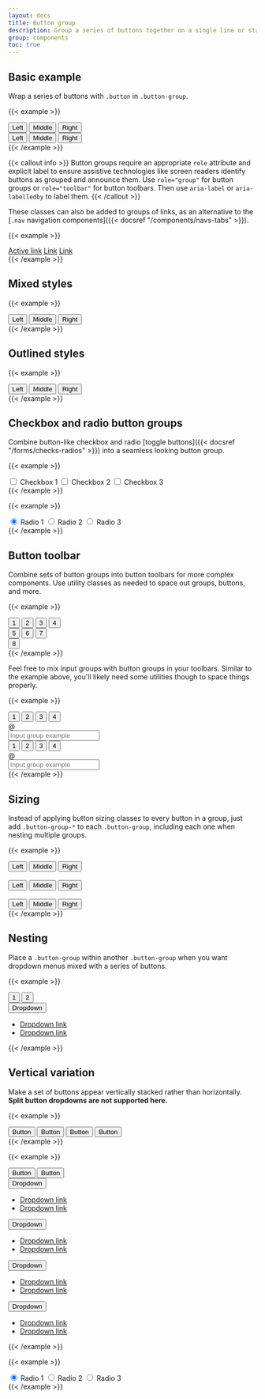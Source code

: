 ```yaml
---
layout: docs
title: Button group
description: Group a series of buttons together on a single line or stack them in a vertical column.
group: components
toc: true
---
```


## Basic example

Wrap a series of buttons with `.button` in `.button-group`.

{{< example >}}
<div class="button-group" role="group" aria-label="Basic example">
  <button type="button" class="button default">Left</button>
  <button type="button" class="button default">Middle</button>
  <button type="button" class="button default">Right</button>
</div>
<div class="button-group" role="group" aria-label="Basic example">
  <button type="button" class="button primary">Left</button>
  <button type="button" class="button primary">Middle</button>
  <button type="button" class="button primary">Right</button>
</div>
{{< /example >}}

{{< callout info >}}
Button groups require an appropriate `role` attribute and explicit label to ensure assistive technologies like screen readers identify buttons as grouped and announce them. Use `role="group"` for button groups or `role="toolbar"` for button toolbars. Then use `aria-label` or `aria-labelledby` to label them.
{{< /callout >}}

These classes can also be added to groups of links, as an alternative to the [`.nav` navigation components]({{< docsref "/components/navs-tabs" >}}).

{{< example >}}
<div class="button-group">
  <a href="#" class="button primary active" aria-current="page">Active link</a>
  <a href="#" class="button primary">Link</a>
  <a href="#" class="button primary">Link</a>
</div>
{{< /example >}}

## Mixed styles

{{< example >}}
<div class="button-group" role="group" aria-label="Basic mixed styles example">
  <button type="button" class="button danger">Left</button>
  <button type="button" class="button warning">Middle</button>
  <button type="button" class="button success">Right</button>
</div>
{{< /example >}}

## Outlined styles

{{< example >}}
<div class="button-group" role="group" aria-label="Basic outlined example">
  <button type="button" class="button outline primary">Left</button>
  <button type="button" class="button outline primary">Middle</button>
  <button type="button" class="button outline primary">Right</button>
</div>
{{< /example >}}

## Checkbox and radio button groups

Combine button-like checkbox and radio [toggle buttons]({{< docsref "/forms/checks-radios" >}}) into a seamless looking button group.

{{< example >}}
<div class="button-group" role="group" aria-label="Basic checkbox toggle button group">
  <input type="checkbox" class="button-check" id="buttoncheck1" autocomplete="off">
  <label class="button outline primary" for="buttoncheck1">Checkbox 1</label>

  <input type="checkbox" class="button-check" id="buttoncheck2" autocomplete="off">
  <label class="button outline primary" for="buttoncheck2">Checkbox 2</label>

  <input type="checkbox" class="button-check" id="buttoncheck3" autocomplete="off">
  <label class="button outline primary" for="buttoncheck3">Checkbox 3</label>
</div>
{{< /example >}}

{{< example >}}
<div class="button-group" role="group" aria-label="Basic radio toggle button group">
  <input type="radio" class="button-check" name="buttonradio" id="buttonradio1" autocomplete="off" checked>
  <label class="button outline primary" for="buttonradio1">Radio 1</label>

  <input type="radio" class="button-check" name="buttonradio" id="buttonradio2" autocomplete="off">
  <label class="button outline primary" for="buttonradio2">Radio 2</label>

  <input type="radio" class="button-check" name="buttonradio" id="buttonradio3" autocomplete="off">
  <label class="button outline primary" for="buttonradio3">Radio 3</label>
</div>
{{< /example >}}

## Button toolbar

Combine sets of button groups into button toolbars for more complex components. Use utility classes as needed to space out groups, buttons, and more.

{{< example >}}
<div class="button-toolbar" role="toolbar" aria-label="Toolbar with button groups">
  <div class="button-group me-small" role="group" aria-label="First group">
    <button type="button" class="button primary">1</button>
    <button type="button" class="button primary">2</button>
    <button type="button" class="button primary">3</button>
    <button type="button" class="button primary">4</button>
  </div>
  <div class="button-group me-small" role="group" aria-label="Second group">
    <button type="button" class="button secondary">5</button>
    <button type="button" class="button secondary">6</button>
    <button type="button" class="button secondary">7</button>
  </div>
  <div class="button-group" role="group" aria-label="Third group">
    <button type="button" class="button info">8</button>
  </div>
</div>
{{< /example >}}

Feel free to mix input groups with button groups in your toolbars. Similar to the example above, you'll likely need some utilities though to space things properly.

{{< example >}}
<div class="button-toolbar mb-medium" role="toolbar" aria-label="Toolbar with button groups">
  <div class="button-group me-small" role="group" aria-label="First group">
    <button type="button" class="button outline secondary">1</button>
    <button type="button" class="button outline secondary">2</button>
    <button type="button" class="button outline secondary">3</button>
    <button type="button" class="button outline secondary">4</button>
  </div>
  <div class="input-group">
    <div class="input-addon" id="buttonGroupAddon">@</div>
    <input type="text" class="form-control" placeholder="Input group example" aria-label="Input group example" aria-describedby="buttonGroupAddon">
  </div>
</div>

<div class="button-toolbar justify-content-between" role="toolbar" aria-label="Toolbar with button groups">
  <div class="button-group" role="group" aria-label="First group">
    <button type="button" class="button outline secondary">1</button>
    <button type="button" class="button outline secondary">2</button>
    <button type="button" class="button outline secondary">3</button>
    <button type="button" class="button outline secondary">4</button>
  </div>
  <div class="input-group">
    <div class="input-addon" id="buttonGroupAddon2">@</div>
    <input type="text" class="form-control" placeholder="Input group example" aria-label="Input group example" aria-describedby="buttonGroupAddon2">
  </div>
</div>
{{< /example >}}

## Sizing

Instead of applying button sizing classes to every button in a group, just add `.button-group-*` to each `.button-group`, including each one when nesting multiple groups.

{{< example >}}
<div class="button-group button-group-large" role="group" aria-label="Large button group">
  <button type="button" class="button outline primary">Left</button>
  <button type="button" class="button outline primary">Middle</button>
  <button type="button" class="button outline primary">Right</button>
</div>
<br>
<div class="button-group" role="group" aria-label="Default button group">
  <button type="button" class="button outline primary">Left</button>
  <button type="button" class="button outline primary">Middle</button>
  <button type="button" class="button outline primary">Right</button>
</div>
<br>
<div class="button-group button-group-small" role="group" aria-label="Small button group">
  <button type="button" class="button outline primary">Left</button>
  <button type="button" class="button outline primary">Middle</button>
  <button type="button" class="button outline primary">Right</button>
</div>
{{< /example >}}

## Nesting

Place a `.button-group` within another `.button-group` when you want dropdown menus mixed with a series of buttons.

{{< example >}}
<div class="button-group" role="group" aria-label="Button group with nested dropdown">
  <button type="button" class="button primary">1</button>
  <button type="button" class="button primary">2</button>

  <div class="button-group" role="group">
    <button type="button" class="button primary dropdown-toggle" data-cx-toggle="dropdown" aria-expanded="false">
      Dropdown
    </button>
    <ul class="dropdown-menu">
      <li><a class="dropdown-item" href="#">Dropdown link</a></li>
      <li><a class="dropdown-item" href="#">Dropdown link</a></li>
    </ul>
  </div>
</div>
{{< /example >}}

## Vertical variation

Make a set of buttons appear vertically stacked rather than horizontally. **Split button dropdowns are not supported here.**

{{< example >}}
<div class="button-group-vertical" role="group" aria-label="Vertical button group">
  <button type="button" class="button primary">Button</button>
  <button type="button" class="button primary">Button</button>
  <button type="button" class="button primary">Button</button>
  <button type="button" class="button primary">Button</button>
</div>
{{< /example >}}

{{< example >}}
<div class="button-group-vertical" role="group" aria-label="Vertical button group">
  <button type="button" class="button primary">Button</button>
  <button type="button" class="button primary">Button</button>
  <div class="button-group" role="group">
    <button type="button" class="button primary dropdown-toggle" data-cx-toggle="dropdown" aria-expanded="false">
      Dropdown
    </button>
    <ul class="dropdown-menu">
      <li><a class="dropdown-item" href="#">Dropdown link</a></li>
      <li><a class="dropdown-item" href="#">Dropdown link</a></li>
    </ul>
  </div>
  <div class="button-group dropstart" role="group">
    <button type="button" class="button primary dropdown-toggle" data-cx-toggle="dropdown" aria-expanded="false">
      Dropdown
    </button>
    <ul class="dropdown-menu">
      <li><a class="dropdown-item" href="#">Dropdown link</a></li>
      <li><a class="dropdown-item" href="#">Dropdown link</a></li>
    </ul>
  </div>
  <div class="button-group dropend" role="group">
    <button type="button" class="button primary dropdown-toggle" data-cx-toggle="dropdown" aria-expanded="false">
      Dropdown
    </button>
    <ul class="dropdown-menu">
      <li><a class="dropdown-item" href="#">Dropdown link</a></li>
      <li><a class="dropdown-item" href="#">Dropdown link</a></li>
    </ul>
  </div>
  <div class="button-group dropup" role="group">
    <button type="button" class="button primary dropdown-toggle" data-cx-toggle="dropdown" aria-expanded="false">
      Dropdown
    </button>
    <ul class="dropdown-menu">
      <li><a class="dropdown-item" href="#">Dropdown link</a></li>
      <li><a class="dropdown-item" href="#">Dropdown link</a></li>
    </ul>
  </div>
</div>
{{< /example >}}

{{< example >}}
<div class="button-group-vertical" role="group" aria-label="Vertical radio toggle button group">
  <input type="radio" class="button-check" name="vbutton-radio" id="vbutton-radio1" autocomplete="off" checked>
  <label class="button outline danger" for="vbutton-radio1">Radio 1</label>
  <input type="radio" class="button-check" name="vbutton-radio" id="vbutton-radio2" autocomplete="off">
  <label class="button outline danger" for="vbutton-radio2">Radio 2</label>
  <input type="radio" class="button-check" name="vbutton-radio" id="vbutton-radio3" autocomplete="off">
  <label class="button outline danger" for="vbutton-radio3">Radio 3</label>
</div>
{{< /example >}}
